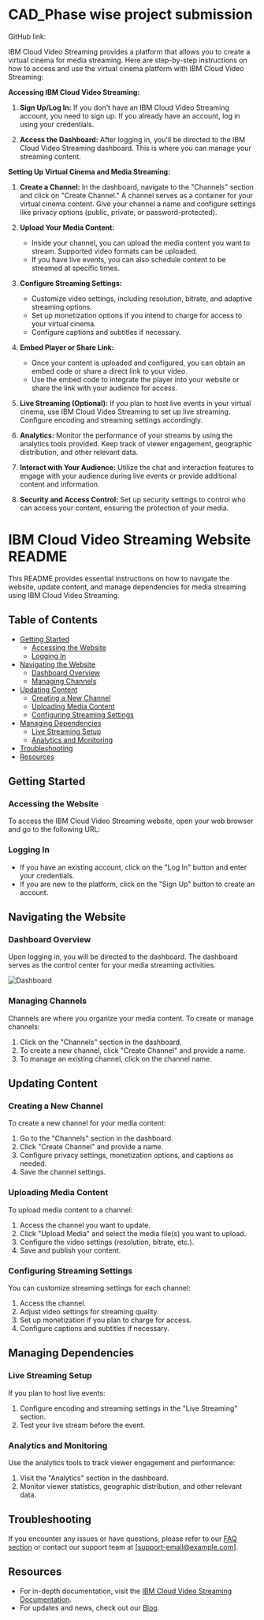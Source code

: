 # CAD_Phase wise project submission

GitHub link: 

IBM Cloud Video Streaming provides a platform that allows you to create a virtual cinema for media streaming. Here are step-by-step instructions on how to access and use the virtual cinema platform with IBM Cloud Video Streaming:

**Accessing IBM Cloud Video Streaming:**

1. **Sign Up/Log In:** If you don't have an IBM Cloud Video Streaming account, you need to sign up. If you already have an account, log in using your credentials.

2. **Access the Dashboard:** After logging in, you'll be directed to the IBM Cloud Video Streaming dashboard. This is where you can manage your streaming content.

**Setting Up Virtual Cinema and Media Streaming:**

1. **Create a Channel:** In the dashboard, navigate to the "Channels" section and click on "Create Channel." A channel serves as a container for your virtual cinema content. Give your channel a name and configure settings like privacy options (public, private, or password-protected).

2. **Upload Your Media Content:**
   - Inside your channel, you can upload the media content you want to stream. Supported video formats can be uploaded.
   - If you have live events, you can also schedule content to be streamed at specific times.

3. **Configure Streaming Settings:**
   - Customize video settings, including resolution, bitrate, and adaptive streaming options.
   - Set up monetization options if you intend to charge for access to your virtual cinema.
   - Configure captions and subtitles if necessary.

4. **Embed Player or Share Link:**
   - Once your content is uploaded and configured, you can obtain an embed code or share a direct link to your video.
   - Use the embed code to integrate the player into your website or share the link with your audience for access.

5. **Live Streaming (Optional):** If you plan to host live events in your virtual cinema, use IBM Cloud Video Streaming to set up live streaming. Configure encoding and streaming settings accordingly.

6. **Analytics:** Monitor the performance of your streams by using the analytics tools provided. Keep track of viewer engagement, geographic distribution, and other relevant data.

7. **Interact with Your Audience:** Utilize the chat and interaction features to engage with your audience during live events or provide additional content and information.

8. **Security and Access Control:** Set up security settings to control who can access your content, ensuring the protection of your media.


# IBM Cloud Video Streaming Website README

This README provides essential instructions on how to navigate the website, update content, and manage dependencies for media streaming using IBM Cloud Video Streaming. 

## Table of Contents
- [Getting Started](#getting-started)
  - [Accessing the Website](#accessing-the-website)
  - [Logging In](#logging-in)
- [Navigating the Website](#navigating-the-website)
  - [Dashboard Overview](#dashboard-overview)
  - [Managing Channels](#managing-channels)
- [Updating Content](#updating-content)
  - [Creating a New Channel](#creating-a-new-channel)
  - [Uploading Media Content](#uploading-media-content)
  - [Configuring Streaming Settings](#configuring-streaming-settings)
- [Managing Dependencies](#managing-dependencies)
  - [Live Streaming Setup](#live-streaming-setup)
  - [Analytics and Monitoring](#analytics-and-monitoring)
- [Troubleshooting](#troubleshooting)
- [Resources](#resources)

## Getting Started

### Accessing the Website

To access the IBM Cloud Video Streaming website, open your web browser and go to the following URL:


### Logging In

- If you have an existing account, click on the "Log In" button and enter your credentials.
- If you are new to the platform, click on the "Sign Up" button to create an account.

## Navigating the Website

### Dashboard Overview

Upon logging in, you will be directed to the dashboard. The dashboard serves as the control center for your media streaming activities.

![Dashboard](insert-dashboard-screenshot-url-here)

### Managing Channels

Channels are where you organize your media content. To create or manage channels:

1. Click on the "Channels" section in the dashboard.
2. To create a new channel, click "Create Channel" and provide a name.
3. To manage an existing channel, click on the channel name.

## Updating Content

### Creating a New Channel

To create a new channel for your media content:

1. Go to the "Channels" section in the dashboard.
2. Click "Create Channel" and provide a name.
3. Configure privacy settings, monetization options, and captions as needed.
4. Save the channel settings.

### Uploading Media Content

To upload media content to a channel:

1. Access the channel you want to update.
2. Click "Upload Media" and select the media file(s) you want to upload.
3. Configure the video settings (resolution, bitrate, etc.).
4. Save and publish your content.

### Configuring Streaming Settings

You can customize streaming settings for each channel:

1. Access the channel.
2. Adjust video settings for streaming quality.
3. Set up monetization if you plan to charge for access.
4. Configure captions and subtitles if necessary.

## Managing Dependencies

### Live Streaming Setup

If you plan to host live events:

1. Configure encoding and streaming settings in the "Live Streaming" section.
2. Test your live stream before the event.

### Analytics and Monitoring

Use the analytics tools to track viewer engagement and performance:

1. Visit the "Analytics" section in the dashboard.
2. Monitor viewer statistics, geographic distribution, and other relevant data.

## Troubleshooting

If you encounter any issues or have questions, please refer to our [FAQ section](insert-FAQ-URL-here) or contact our support team at [support-email@example.com].

## Resources

- For in-depth documentation, visit the [IBM Cloud Video Streaming Documentation](insert-documentation-URL-here).
- For updates and news, check out our [Blog](insert-blog-URL-here).


